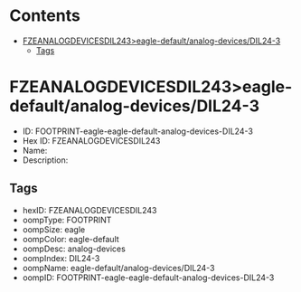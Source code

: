 



Contents
========

* [FZEANALOGDEVICESDIL243>eagle-default/analog-devices/DIL24-3](#fzeanalogdevicesdil243eagle-defaultanalog-devicesdil24-3)
	* [Tags](#tags)

# FZEANALOGDEVICESDIL243>eagle-default/analog-devices/DIL24-3

- ID: FOOTPRINT-eagle-eagle-default-analog-devices-DIL24-3
- Hex ID: FZEANALOGDEVICESDIL243
- Name: 
- Description: 

## Tags

- hexID: FZEANALOGDEVICESDIL243
- oompType: FOOTPRINT
- oompSize: eagle
- oompColor: eagle-default
- oompDesc: analog-devices
- oompIndex: DIL24-3
- oompName: eagle-default/analog-devices/DIL24-3
- oompID: FOOTPRINT-eagle-eagle-default-analog-devices-DIL24-3
